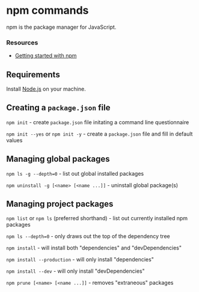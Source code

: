 npm commands
====

npm is the package manager for JavaScript.

### Resources

* [Getting started with npm](https://docs.npmjs.com/)

Requirements
----

Install [Node.js](https://nodejs.org/en/download/package-manager/) on your machine.


Creating a `package.json` file
----

`npm init` - create `package.json` file initating a command line questionnaire

`npm init --yes` or `npm init -y` - create a `package.json` file and fill in default values

Managing global packages
----

`npm ls -g --depth=0` - list out global installed packages

`npm uninstall -g [<name> [<name ...]]` - uninstall global package(s)

Managing project packages
----

`npm list` or `npm ls` (preferred shorthand) - list out currently installed npm packages

`npm ls --depth=0` - only draws out the top of the dependency tree

`npm install` -  will install both "dependencies" and "devDependencies"

`npm install --production` -  will only install "dependencies"

`npm install --dev` - will only install "devDependencies"

`npm prune [<name> [<name ...]]` - removes "extraneous" packages
